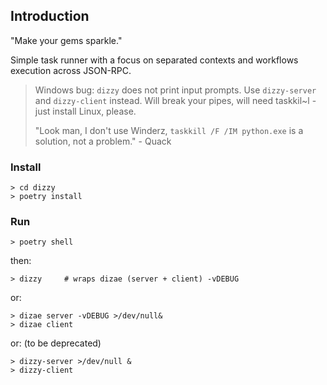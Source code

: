 ## Introduction
"Make your gems sparkle."

Simple task runner with a focus on separated contexts and workflows execution across JSON-RPC.

> Windows bug: `dizzy` does not print input prompts. Use `dizzy-server` and `dizzy-client` instead. Will break your pipes, will need taskkil~l - just install Linux, please. 
> 
> "Look man, I don't use Winderz, `taskkill /F /IM python.exe` is a solution, not a problem." - Quack

### Install

    > cd dizzy 
    > poetry install
### Run

    > poetry shell

then:

    > dizzy     # wraps dizae (server + client) -vDEBUG

or:

    > dizae server -vDEBUG >/dev/null&
    > dizae client

or: (to be deprecated)

    > dizzy-server >/dev/null &
    > dizzy-client
